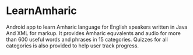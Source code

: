 # LearnAmharic
Android app to learn Amharic language for English speakers
written in Java And XML for markup.
It provides Amharic equvalents and audio for more than 600 useful words and phrases in 15 categories. 
Quizzes for all categories is also provided to help user track progress.

